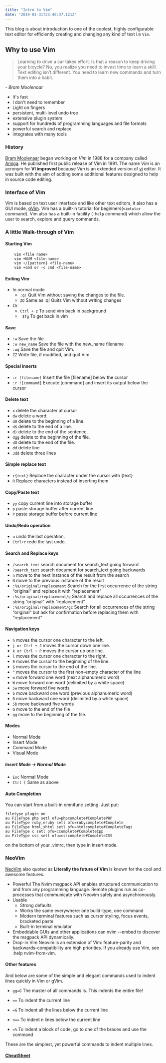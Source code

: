 ```yaml
---
title: "Intro to Vim" 
date: "2019-01-31T23:46:37.121Z"
---
```

This blog is about introduction to one of the coolest, highly configurable text editor for efficiently creating and changing any kind of text i.e ```Vim```.

## Why to use Vim 
> Learning to drive a car takes effort. 
> Is that a reason to keep driving your bicycle? No, you realize you need to invest time to learn a skill.
> Text editing isn’t different.
> You need to learn new commands and turn them into a habit.

 *- Bram Moolenaar*

- It's fast
- I don't need to remember
- Light on fingers
- persistent, multi-level undo tree
- extensive plugin system
- support for hundreds of programming languages and file formats
- powerful search and replace
- integrates with many tools


### History
[Bram Moolenaar](https://en.wikipedia.org/wiki/Bram_Moolenaar) began working on *Vim* in 1988 for a company called [Amiga](https://www.amigaos.net/). He published first public release of Vim in 1991. 
The name *Vim* is an acronym for **VI improved** because *Vim* is an extended version of [vi](https://en.wikipedia.org/wiki/Vi) editor. It was built with the aim of adding some additional features designed to help in source code editing. 

### Interface of Vim
Vim is based on text user interface and like other text editors, it also has a GUI mode, [gVim](http://vimdoc.sourceforge.net/htmldoc/gui.html#GUI). Vim has a built-in tutorial for beginners(```vimtutor``` command). Vim also has a built-in facility (```:help``` command) which allow the user to search, explore and query commands.

### A little Walk-through of Vim

#### Starting Vim
``` 
    vim <file name>
    vim +NUM <file-name>
    vim +/{pattern} <file-name>
    vim +cmd or -c cmd <file-name>
```

#### Exiting Vim 
- In normal mode
    - ```:q!```               Quit Vim without saving the changes to the file.
    - ```ZQ```                Same as :q! Quits Vim without writing changes
- Or 
    - ```Ctrl + z```          To send vim back in background
    - ``` $fg```              To get back in vim

#### Save
- ```:w```                    Save the file
- ```:w new_name```           Save the file with the new_name filename
- ```:wq```                   Save the file and quit Vim.
- ```ZZ```                    Write file, if modified, and quit Vim

#### Special inserts
- ```:r [filename]```         Insert the file [filename] below the cursor
- ```:r ![command]```         Execute [command] and insert its output below the cursor
     
#### Delete text
- ```x```                             delete the character at cursor
- ```dw```                            delete a word.
- ```d0```                            delete to the beginning of a line.
- ```d$```                            delete to the end of a line.
- ```d)```                            delete to the end of the sentence.
- ```dgg```                           delete to the beginning of the file.
- ```dG```                            delete to the end of the file.
- ```dd```                            delete line
- ```3dd```                           delete three lines
     
#### Simple replace text
- ```r{text}```                       Replace the character under the cursor with {text}
- ```R```                             Replace characters instead of inserting them
     
#### Copy/Paste text
- ```yy```                            copy current line into storage buffer
- ```p```                             paste storage buffer after current line
- ```P```                             paste storage buffer before current line
     
#### Undo/Redo operation
- ```u```                             undo the last operation.
- ```Ctrl+r```                        redo the last undo.
     
#### Search and Replace keys
- ```/search_text```                  search document for search_text going forward
- ```?search_text```                  search document for search_text going backwards
- ```n```                             move to the next instance of the result from the search
- ```N```                             move to the previous instance of the result
- ```:%s/original/replacement```      Search for the first occurrence of the string “original” and replace it with “replacement”
- ```:%s/original/replacement/g```    Search and replace all occurrences of the string “original” with “replacement”
- ```:%s/original/replacement/gc```   Search for all occurrences of the string “original” but ask for confirmation before replacing them with “replacement”

#### Navigation keys
- ```h```                             moves the cursor one character to the left.
- ```j or Ctrl + J```                 moves the cursor down one line.
- ```k or Ctrl + P```                 moves the cursor up one line.
- ```l```                             moves the cursor one character to the right.
- ```0```                             moves the cursor to the beginning of the line.
- ```$```                             moves the cursor to the end of the line.
- ```^```                             moves the cursor to the first non-empty character of the line
- ```w```                             move forward one word (next alphanumeric word)
- ```W```                             move forward one word (delimited by a white space)
- ```5w```                            move forward five words
- ```b```                             move backward one word (previous alphanumeric word)
- ```B```                             move backward one word (delimited by a white space)
- ```5b```                            move backward five words
- ```G```                             move to the end of the file
- ```gg```                            move to the beginning of the file.

#### Modes
- Normal Mode
- Insert Mode
- Command Mode
- Visual Mode

##### Insert Mode -> Normal Mode
- ```Esc```     Normal Mode
- ```Ctrl [```  Same as above


#### Auto Completion
You can start from a built-in omnifunc setting.
Just put:
```
filetype plugin on
au FileType php setl ofu=phpcomplete#CompletePHP
au FileType ruby,eruby setl ofu=rubycomplete#Complete
au FileType html,xhtml setl ofu=htmlcomplete#CompleteTags
au FileType c setl ofu=ccomplete#CompleteCpp
au FileType css setl ofu=csscomplete#CompleteCSS
```
on the bottom of your .vimrc, then type <Ctrl-X><Ctrl-O> in insert mode.

### NeoVim
[NeoVim](https://neovim.io/) also quoted as **Literally the future of Vim** is known for the cool and awesome features.
- Powerful
    The Nvim msgpack API enables structured communication to and from any programming language. Remote plugins run as co-processes that communicate with Neovim safely and asynchronously.
- Usable
    - Strong defaults
    - Works the same everywhere: one build-type, one command
    - Modern terminal features such as cursor styling, focus events, bracketed paste
    - Built-in terminal emulator
- Embeddable
    GUIs and other applications can nvim --embed to discover the msgpack API dynamically.
- Drop-in Vim
    Neovim is an extension of Vim: feature-parity and backwards-compatibility are high priorities. If you already use Vim, see :help nvim-from-vim.

#### Other features

 And below are some of the simple and elegant commands used to indent lines quickly in Vim or gVim.

- ```gg=G```    The master of all commands is. This indents the entire file!

- ```==```      To indent the current line
    
- ```=G```      To indent all the lines below the current line

- ```n==```     To indent n lines below the current line

- ```=%```      To indent a block of code, go to one of the braces and use the command
    
These are the simplest, yet powerful commands to indent multiple lines.


#### [CheatSheet](https://vim.rtorr.com/)
